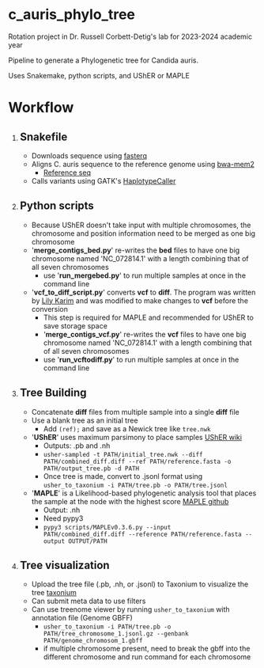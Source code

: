# c_auris_phylo_tree

Rotation project in Dr. Russell Corbett-Detig's lab for 2023-2024 academic year

Pipeline to generate a Phylogenetic tree for Candida auris.

Uses Snakemake, python scripts, and UShER or MAPLE

# Workflow
1. Snakefile
   	-
	- Downloads sequence using [fasterq](https://github.com/ncbi/sra-tools)
	- Aligns C. auris sequence to the reference genome using [bwa-mem2](https://github.com/bwa-mem2/bwa-mem2)
		- [Reference seq](https://www.ncbi.nlm.nih.gov/datasets/genome/GCF_003013715.1/)
	- Calls variants using GATK's [HaplotypeCaller](https://gatk.broadinstitute.org/hc/en-us/articles/360037225632-HaplotypeCaller)

2. Python scripts
	- 	
	- Because UShER doesn't take input with multiple chromosomes, the chromosome and position information need to be merged as one big chromosome
 	- '**merge_contigs_bed.py**' re-writes the **bed** files to have one big chromosome named 'NC_072814.1' with a length combining that of all seven chromosomes
  		- use '**run_mergebed.py**' to run multiple samples at once in the command line
    - '**vcf_to_diff_script.py**' converts **vcf** to **diff**. The program was written by [Lily Karim](https://github.com/lilymaryam/parsevcf) and was modified to make changes to **vcf** before the conversion
    	- This step is required for MAPLE and recommended for UShER to save storage space
    	- '**merge_contigs_vcf.py**' re-writes the **vcf** files to have one big chromosome named 'NC_072814.1' with a length combining that of all seven chromosomes
     	- use '**run_vcftodiff.py**' to run multiple samples at once in the command line

3. Tree Building
   -
   	- Concatenate **diff** files from multiple sample into a single **diff** file
   	- Use a blank tree as an initial tree
   		- Add `(ref);` and save as a Newick tree like `tree.nwk` 
	- '**UShER**' uses maximum parsimony to place samples [UShER wiki](https://usher-wiki.readthedocs.io/en/latest/index.html)
 		- Outputs: .pb and .nh 
   		- `usher-sampled -t PATH/initial_tree.nwk --diff PATH/combined_diff.diff --ref PATH/reference.fasta -o PATH/output_tree.pb -d PATH`
   	 	- Once tree is made, convert to .jsonl format using `usher_to_taxonium -i PATH/tree.pb -o PATH/tree.jsonl` 
   	- '**MAPLE**' is a Likelihood-based phylogenetic analysis tool that places the sample at the node with the highest score [MAPLE github](https://github.com/NicolaDM/MAPLE)
   		- Output: .nh
	   	- Need pypy3
   	 	- `pypy3 scripts/MAPLEv0.3.6.py --input  PATH/combined_diff.diff --reference PATH/reference.fasta --output OUTPUT/PATH`

4. Tree visualization
   -
  	- Upload the tree file (.pb, .nh, or .jsonl) to Taxonium to visualize the tree [taxonium](https://taxonium.org/)
   	- Can submit meta data to use filters
   	- Can use treenome viewer by running `usher_to_taxonium` with annotation file (Genome GBFF)
   		- `usher_to_taxonium -i PATH/tree.pb -o PATH/tree_chromosome_1.jsonl.gz --genbank PATH/genome_chromosom_1.gbff`
   	 	- if multiple chromosome present, need to break the gbff into the different chromosome and run command for each chromosome 
